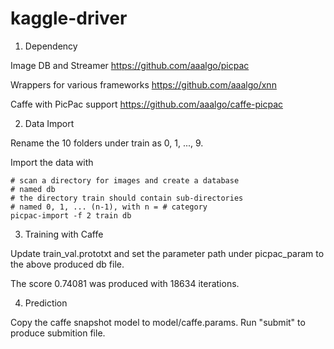 # kaggle-driver

1. Dependency

Image DB and Streamer
https://github.com/aaalgo/picpac

Wrappers for various frameworks
https://github.com/aaalgo/xnn

Caffe with PicPac support
https://github.com/aaalgo/caffe-picpac

2. Data Import

Rename the 10 folders under train as 0, 1, ..., 9.

Import the data with 

```
# scan a directory for images and create a database
# named db
# the directory train should contain sub-directories
# named 0, 1, ... (n-1), with n = # category
picpac-import -f 2 train db
```

3. Training with Caffe

Update train_val.prototxt and set the parameter path
under picpac_param to the above produced db file.

The score 0.74081 was produced with 18634 iterations.

4. Prediction

Copy the caffe snapshot model to model/caffe.params.
Run "submit" to produce submition file.

